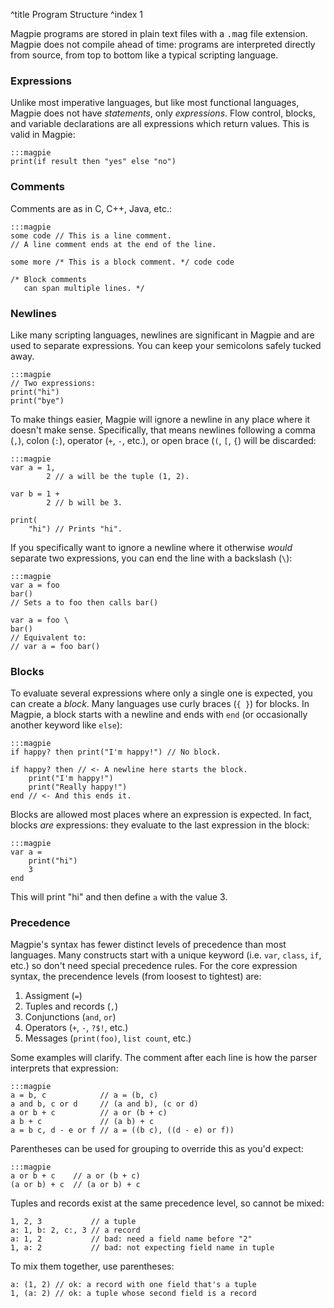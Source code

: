 ^title Program Structure
^index 1

Magpie programs are stored in plain text files with a <tt>.mag</tt> file extension. Magpie does not compile ahead of time: programs are interpreted directly from source, from top to bottom like a typical scripting language.

### Expressions

Unlike most imperative languages, but like most functional languages, Magpie
does not have *statements*, only *expressions*. Flow control, blocks, and
variable declarations are all expressions which return values. This is valid in
Magpie:

    :::magpie
    print(if result then "yes" else "no")

### Comments

Comments are as in C, C++, Java, etc.:

    :::magpie
    some code // This is a line comment.
    // A line comment ends at the end of the line.

    some more /* This is a block comment. */ code code

    /* Block comments
       can span multiple lines. */

### Newlines

Like many scripting languages, newlines are significant in Magpie and are used to separate expressions. You can keep your semicolons safely tucked away.

    :::magpie
    // Two expressions:
    print("hi")
    print("bye")

To make things easier, Magpie will ignore a newline in any place where it
doesn't make sense. Specifically, that means newlines following a comma (`,`),
colon (`:`), operator (`+`, `-`, etc.), or open brace (`(`, `[`, `{`) will be
discarded:

    :::magpie
    var a = 1,
            2 // a will be the tuple (1, 2).

    var b = 1 +
            2 // b will be 3.

    print(
        "hi") // Prints "hi".

If you specifically want to ignore a newline where it otherwise *would* separate two expressions, you can end the line with a backslash (`\`):

    :::magpie
    var a = foo
    bar()
    // Sets a to foo then calls bar()

    var a = foo \
    bar()
    // Equivalent to:
    // var a = foo bar()

### Blocks

To evaluate several expressions where only a single one is expected, you can create a *block*. Many languages use curly braces (`{ }`) for blocks. In Magpie, a block starts with a newline and ends with `end` (or occasionally another keyword like `else`):

    :::magpie
    if happy? then print("I'm happy!") // No block.

    if happy? then // <- A newline here starts the block.
        print("I'm happy!")
        print("Really happy!")
    end // <- And this ends it.

Blocks are allowed most places where an expression is expected. In fact, blocks *are* expressions: they evaluate to the last expression in the block:

    :::magpie
    var a =
        print("hi")
        3
    end

This will print "hi" and then define `a` with the value 3.

### Precedence

Magpie's syntax has fewer distinct levels of precedence than most languages. Many constructs start with a unique keyword (i.e. `var`, `class`, `if`, etc.) so don't need special precedence rules. For the core expression syntax, the precendence levels (from loosest to tightest) are:

1. Assigment (`=`)
2. Tuples and records (`,`)
3. Conjunctions (`and`, `or`)
4. Operators (`+`, `-`, `?$!`, etc.)
5. Messages (`print(foo)`, `list count`, etc.)

Some examples will clarify. The comment after each line is how the parser interprets that expression:

    :::magpie
    a = b, c            // a = (b, c)
    a and b, c or d     // (a and b), (c or d)
    a or b + c          // a or (b + c)
    a b + c             // (a b) + c
    a = b c, d - e or f // a = ((b c), ((d - e) or f))

Parentheses can be used for grouping to override this as you'd expect:

    :::magpie
    a or b + c    // a or (b + c)
    (a or b) + c  // (a or b) + c

Tuples and records exist at the same precedence level, so cannot be mixed:

    1, 2, 3           // a tuple
    a: 1, b: 2, c:, 3 // a record
    a: 1, 2           // bad: need a field name before "2"
    1, a: 2           // bad: not expecting field name in tuple

To mix them together, use parentheses:

    a: (1, 2) // ok: a record with one field that's a tuple
    1, (a: 2) // ok: a tuple whose second field is a record

